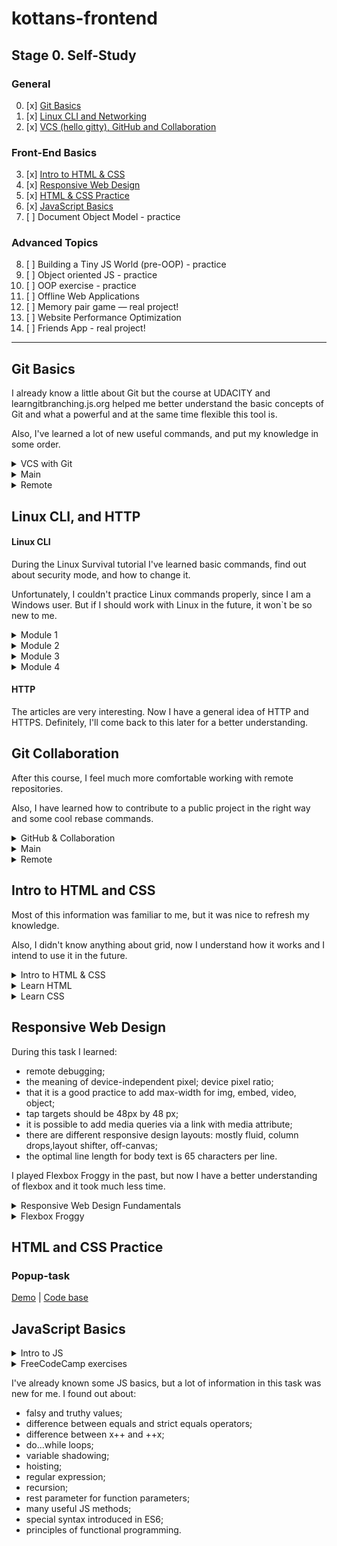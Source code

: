 # kottans-frontend
## Stage 0. Self-Study
### General
0. [x] [Git Basics](#git-basics)
1. [x] [Linux CLI and Networking](#linux-cli-and-http)
2. [x] [VCS (hello gitty), GitHub and Collaboration](#git-collaboration)
### Front-End Basics
3. [x] [Intro to HTML & CSS](#intro-to-html-and-css)
4. [x] [Responsive Web Design](#responsive-web-design)
5. [x] [HTML & CSS Practice](#html-and-css-practice)
6. [x] [JavaScript Basics](#javaScript-basics)
7. [ ] Document Object Model - practice
### Advanced Topics
8. [ ] Building a Tiny JS World (pre-OOP) - practice
9. [ ] Object oriented JS - practice
10. [ ] OOP exercise - practice
11. [ ] Offline Web Applications
12. [ ] Memory pair game — real project!
13. [ ] Website Performance Optimization
14. [ ] Friends App - real project!
***
## Git Basics
I already know a little about Git but the course at UDACITY and learngitbranching.js.org helped me better understand the basic concepts of Git and what a powerful and at the same time flexible this tool is.

Also, I've learned a lot of new useful commands, and put my knowledge in some order.

<details>
  <summary>VCS with Git</summary>
  <img src ="task_git_intro/vcs with git.jpg" width=95%>
</details>
<details>
  <summary>Main</summary>
  <img src ="task_git_intro/learngitbranching_main.jpg" width=95%>
</details>
<details>
  <summary>Remote</summary>
  <img src ="task_git_intro/learngitbranching_remote.jpg" width=95%>
</details>

## Linux CLI, and HTTP
#### Linux CLI
During the Linux Survival tutorial I've learned basic commands, find out about security mode, and how to change it.

Unfortunately, I couldn't practice Linux commands properly, since I am a Windows user. But if I should work with Linux in the future, it won`t be so new to me.
<details>
  <summary>Module 1</summary>
  <img src = "task_linux_cli/linux_quiz_1.jpg" width = 95%>
</details>
<details>
  <summary>Module 2</summary>
  <img src = "task_linux_cli/linux_quiz_2.jpg" width = 95%>
</details>
<details>
  <summary>Module 3</summary>
  <img src = "task_linux_cli/linux_quiz_3.jpg" width = 95%>
</details>
<details>
  <summary>Module 4</summary>
  <img src = "task_linux_cli/linux_quiz_4.jpg" width = 95%>
</details>

#### HTTP

The articles are very interesting. Now I have a general idea of HTTP and HTTPS. Definitely, I'll come back to this later for a better understanding.

## Git Collaboration
After this course, I feel much more comfortable working with remote repositories. 

Also, I have learned how to contribute to a public project in the right way and some cool rebase commands.
<details>
  <summary>GitHub & Collaboration</summary>
  <img src ="task_git_collaboration/GitHub&Collaboration.jpg" width=95%>
</details>
<details>
  <summary>Main</summary>
  <img src ="task_git_intro/learngitbranching_main.jpg" width=95%>
</details>
<details>
  <summary>Remote</summary>
  <img src ="task_git_intro/learngitbranching_remote.jpg" width=95%>
</details>

## Intro to HTML and CSS
Most of this information was familiar to me, but it was nice to refresh my knowledge.

Also, I didn't know anything about grid, now I understand how it works and I intend to use it in the future.
<details>
  <summary>Intro to HTML & CSS</summary>
  <img src ="task_html_css_intro/intro_udacity.jpg" width=95%>
</details>
<details>
  <summary>Learn HTML</summary>
  <img src ="task_html_css_intro/html.jpg" width=95%>
</details>
<details>
  <summary>Learn CSS</summary>
  <img src ="task_html_css_intro/css.jpg" width=95%>
</details>

## Responsive Web Design
During this task I learned:
* remote debugging;
* the meaning of device-independent pixel; device pixel ratio;
* that it is a good practice to add max-width for img, embed, video, object;
* tap targets should be 48px by 48 px;
* it is possible to add media queries via a link with media attribute;
* there are different responsive design layouts: mostly fluid, column drops,layout shifter, off-canvas;
* the optimal line length for body text is 65 characters per line.

I played Flexbox Froggy in the past, but now I have a better understanding of flexbox and it took much less time.

<details>
  <summary>Responsive Web Design Fundamentals</summary>
  <img src ="task_responsive_web_design/Responsive Web Design Fundamentals.jpg" width=95%>
</details>
<details>
  <summary>Flexbox Froggy</summary>
  <img src ="task_responsive_web_design/flexbox froggy.jpg" width=95%>
</details>

## HTML and CSS Practice
### Popup-task

[Demo](https://okkkko.github.io/popup_task/) |
[Code base](https://github.com/okkkko/popup_task/tree/master)

## JavaScript Basics
<details>
  <summary>Intro to JS</summary>
  <img src ="task_js_basics/intro_to_js.jpg" width=95%>
</details>
<details>
  <summary>FreeCodeCamp exercises</summary>
  <img src ="task_js_basics/free_code_camp.jpg" width=95%>
</details>

I've already known some JS basics, but a lot of information in this task was new for me.
I found out about:
* falsy and truthy values;
* difference between equals and strict equals operators;
* difference between x++ and ++x;
* do...while loops;
* variable shadowing;
* hoisting;
* regular expression;
* recursion;
* rest parameter for function parameters;
* many useful JS methods;
* special syntax introduced in ES6;
* principles of functional programming.

